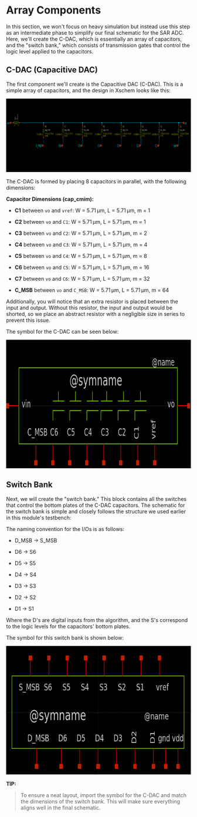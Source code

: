 # Array Components

In this section, we won't focus on heavy simulation but instead use this step as an intermediate phase to simplify our final schematic for the SAR ADC. Here, we'll create the C-DAC, which is essentially an array of capacitors, and the "switch bank," which consists of transmission gates that control the logic level applied to the capacitors.

## C-DAC (Capacitive DAC)

The first component we'll create is the Capacitive DAC (C-DAC). This is a simple array of capacitors, and the design in Xschem looks like this:
<p align="center"> 
  <img src="../../../media/module_3/C-DAC.png" width="1000" height="200" /> 
</p>

The C-DAC is formed by placing 8 capacitors in parallel, with the following dimensions:

**Capacitor Dimensions (cap_cmim):**

- **C1** between `vo` and `vref`: W = 5.71 µm, L = 5.71 µm, m = 1
    
- **C2** between `vo` and `C1`: W = 5.71 µm, L = 5.71 µm, m = 1
    
- **C3** between `vo` and `C2`: W = 5.71 µm, L = 5.71 µm, m = 2
    
- **C4** between `vo` and `C3`: W = 5.71 µm, L = 5.71 µm, m = 4
    
- **C5** between `vo` and `C4`: W = 5.71 µm, L = 5.71 µm, m = 8
    
- **C6** between `vo` and `C5`: W = 5.71 µm, L = 5.71 µm, m = 16
    
- **C7** between `vo` and `C6`: W = 5.71 µm, L = 5.71 µm, m = 32
    
- **C_MSB** between `vo` and `C_MSB`: W = 5.71 µm, L = 5.71 µm, m = 64
    

Additionally, you will notice that an extra resistor is placed between the input and output. Without this resistor, the input and output would be shorted, so we place an abstract resistor with a negligible size in series to prevent this issue.

The symbol for the C-DAC can be seen below:
<p align="center"> 
  <img src="../../../media/module_3/C-DAC_sym.png" width="800" height="350" /> 
</p>

## Switch Bank

Next, we will create the "switch bank." This block contains all the switches that control the bottom plates of the C-DAC capacitors. The schematic for the switch bank is simple and closely follows the structure we used earlier in this module's testbench:


The naming convention for the I/Os is as follows:

- D_MSB -> S_MSB
    
- D6 -> S6
    
- D5 -> S5
    
- D4 -> S4
    
- D3 -> S3
    
- D2 -> S2
    
- D1 -> S1
    

Where the D's are digital inputs from the algorithm, and the S's correspond to the logic levels for the capacitors' bottom plates.

The symbol for this switch bank is shown below:
<p align="center"> 
  <img src="../../../media/module_3/switch_bank_sym.png" width="800" height="350" /> 
</p>

**TIP:**

> To ensure a neat layout, import the symbol for the C-DAC and match the dimensions of the switch bank. This will make sure everything aligns well in the final schematic.
